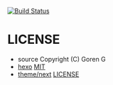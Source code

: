 [![Build Status](https://travis-ci.com/gythialy/gythialy.github.io.svg?branch=raw)](https://travis-ci.org/gythialy/gythialy.github.io)

# LICENSE

- source Copyright (C) Goren G
- [hexo](https://github.com/hexojs/hexo) [MIT](https://github.com/hexojs/hexo/blob/master/LICENSE)
- [theme/next](https://github.com/theme-next/hexo-theme-next)  [LICENSE](https://github.com/theme-next/hexo-theme-next/blob/master/LICENSE.md)

